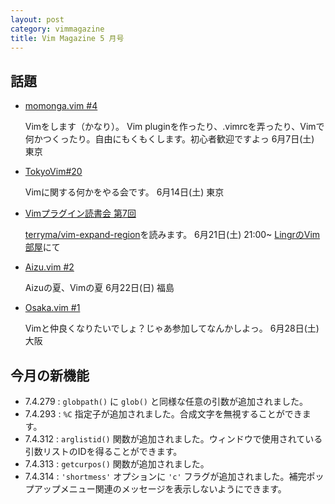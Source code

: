 ```yaml
---
layout: post
category: vimmagazine
title: Vim Magazine 5 月号
---
```


## 話題

- [momonga.vim #4](http://connpass.com/event/6108/)

  Vimをします（かなり）。
  Vim pluginを作ったり、.vimrcを弄ったり、Vimで何かつくったり。自由にもくもくします。初心者歓迎ですよっ
  6月7日(土) 東京

- [TokyoVim#20](http://tokyovim.connpass.com/event/6478/)

  Vimに関する何かをやる会です。
  6月14日(土) 東京

- [Vimプラグイン読書会 第7回](http://haya14busa.github.io/reading-vimplugin/)

  [terryma/vim-expand-region](https://github.com/terryma/vim-expand-region)を読みます。
  6月21日(土) 21:00~ [LingrのVim部屋](http://lingr.com/room/vim)にて

- [Aizu.vim #2](http://atnd.org/events/51752)

  Aizuの夏、Vimの夏
  6月22日(日) 福島

- [Osaka.vim #1](http://osaka-vim.connpass.com/event/6491/)

  Vimと仲良くなりたいでしょ？じゃあ参加してなんかしよっ。
  6月28日(土) 大阪

## 今月の新機能

- 7.4.279 : `globpath()` に `glob()` と同様な任意の引数が追加されました。
- 7.4.293 : `%C` 指定子が追加されました。合成文字を無視することができます。
- 7.4.312 : `arglistid()` 関数が追加されました。ウィンドウで使用されている引数リストのIDを得ることができます。
- 7.4.313 : `getcurpos()` 関数が追加されました。
- 7.4.314 : `'shortmess'` オプションに `'c'` フラグが追加されました。補完ポップアップメニュー関連のメッセージを表示しないようにできます。

